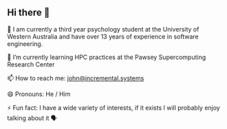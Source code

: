 ## Hi there 👋

🔭 I am currently a third year psychology student at the University of Western Australia and have over 13 years of experience in software engineering. 

🌱 I’m currently learning HPC practices at the Pawsey Supercomputing Research Center

📫 How to reach me: john@incremental.systems

😄 Pronouns: He / Him

⚡ Fun fact: I have a wide variety of interests, if it exists I will probably enjoy talking about it 🗣️
